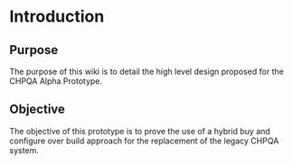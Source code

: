 # Introduction

## Purpose

The purpose of this wiki is to detail the high level design proposed for the CHPQA Alpha Prototype.

## Objective

The objective of this prototype is to prove the use of a hybrid buy and configure over build approach for the replacement of the legacy CHPQA system.

